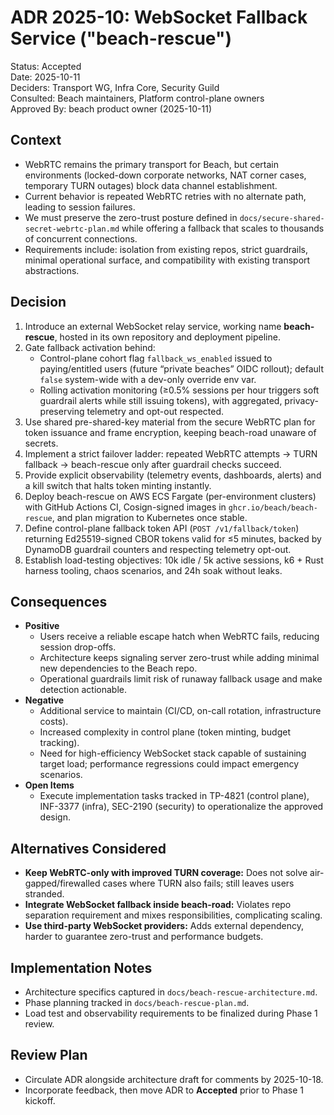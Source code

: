 # ADR 2025-10: WebSocket Fallback Service ("beach-rescue")

Status: Accepted  
Date: 2025-10-11  
Deciders: Transport WG, Infra Core, Security Guild  
Consulted: Beach maintainers, Platform control-plane owners  
Approved By: beach product owner (2025-10-11)

## Context
- WebRTC remains the primary transport for Beach, but certain environments (locked-down corporate networks, NAT corner cases, temporary TURN outages) block data channel establishment.
- Current behavior is repeated WebRTC retries with no alternate path, leading to session failures.
- We must preserve the zero-trust posture defined in `docs/secure-shared-secret-webrtc-plan.md` while offering a fallback that scales to thousands of concurrent connections.
- Requirements include: isolation from existing repos, strict guardrails, minimal operational surface, and compatibility with existing transport abstractions.

## Decision
1. Introduce an external WebSocket relay service, working name **beach-rescue**, hosted in its own repository and deployment pipeline.
2. Gate fallback activation behind:
   - Control-plane cohort flag `fallback_ws_enabled` issued to paying/entitled users (future “private beaches” OIDC rollout); default `false` system-wide with a dev-only override env var.
   - Rolling activation monitoring (≥0.5% sessions per hour triggers soft guardrail alerts while still issuing tokens), with aggregated, privacy-preserving telemetry and opt-out respected.
3. Use shared pre-shared-key material from the secure WebRTC plan for token issuance and frame encryption, keeping beach-road unaware of secrets.
4. Implement a strict failover ladder: repeated WebRTC attempts → TURN fallback → beach-rescue only after guardrail checks succeed.
5. Provide explicit observability (telemetry events, dashboards, alerts) and a kill switch that halts token minting instantly.
6. Deploy beach-rescue on AWS ECS Fargate (per-environment clusters) with GitHub Actions CI, Cosign-signed images in `ghcr.io/beach/beach-rescue`, and plan migration to Kubernetes once stable.
7. Define control-plane fallback token API (`POST /v1/fallback/token`) returning Ed25519-signed CBOR tokens valid for ≤5 minutes, backed by DynamoDB guardrail counters and respecting telemetry opt-out.
8. Establish load-testing objectives: 10k idle / 5k active sessions, k6 + Rust harness tooling, chaos scenarios, and 24h soak without leaks.

## Consequences
- **Positive**
  - Users receive a reliable escape hatch when WebRTC fails, reducing session drop-offs.
  - Architecture keeps signaling server zero-trust while adding minimal new dependencies to the Beach repo.
  - Operational guardrails limit risk of runaway fallback usage and make detection actionable.
- **Negative**
  - Additional service to maintain (CI/CD, on-call rotation, infrastructure costs).
  - Increased complexity in control plane (token minting, budget tracking).
  - Need for high-efficiency WebSocket stack capable of sustaining target load; performance regressions could impact emergency scenarios.
- **Open Items**
  - Execute implementation tasks tracked in TP-4821 (control plane), INF-3377 (infra), SEC-2190 (security) to operationalize the approved design.

## Alternatives Considered
- **Keep WebRTC-only with improved TURN coverage:** Does not solve air-gapped/firewalled cases where TURN also fails; still leaves users stranded.
- **Integrate WebSocket fallback inside beach-road:** Violates repo separation requirement and mixes responsibilities, complicating scaling.
- **Use third-party WebSocket providers:** Adds external dependency, harder to guarantee zero-trust and performance budgets.

## Implementation Notes
- Architecture specifics captured in `docs/beach-rescue-architecture.md`.
- Phase planning tracked in `docs/beach-rescue-plan.md`.
- Load test and observability requirements to be finalized during Phase 1 review.

## Review Plan
- Circulate ADR alongside architecture draft for comments by 2025-10-18.
- Incorporate feedback, then move ADR to **Accepted** prior to Phase 1 kickoff.
